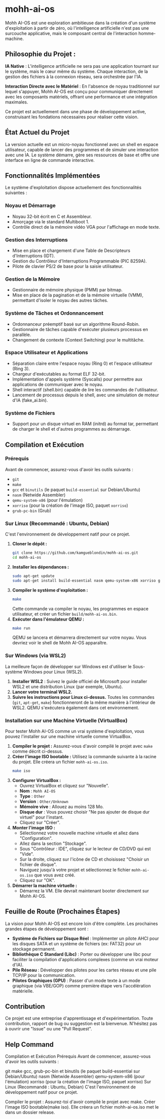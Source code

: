 # mohh-ai-os
Mohh AI-OS est une exploration ambitieuse dans la création d'un système d'exploitation à partir de zéro, où l'intelligence artificielle n'est pas une surcouche applicative, mais le composant central de l'interaction homme-machine.

## Philosophie du Projet :

**IA Native** : L'intelligence artificielle ne sera pas une application tournant sur le système, mais le cœur même du système. Chaque interaction, de la gestion des fichiers à la connexion réseau, sera orchestrée par l'IA.

**Interaction Directe avec le Matériel** : En l'absence de noyau traditionnel sur lequel s'appuyer, Mohh AI-OS est conçu pour communiquer directement avec les composants matériels, offrant une performance et une intégration maximales.

Ce projet est actuellement dans une phase de développement active, construisant les fondations nécessaires pour réaliser cette vision.

## État Actuel du Projet
La version actuelle est un micro-noyau fonctionnel avec un shell en espace utilisateur, capable de lancer des programmes et de simuler une interaction avec une IA. Le système démarre, gère ses ressources de base et offre une interface en ligne de commande interactive.

## Fonctionnalités Implémentées
Le système d'exploitation dispose actuellement des fonctionnalités suivantes :

### Noyau et Démarrage

*   Noyau 32-bit écrit en C et Assembleur.
*   Amorçage via le standard Multiboot 1.
*   Contrôle direct de la mémoire vidéo VGA pour l'affichage en mode texte.

### Gestion des Interruptions

*   Mise en place et chargement d'une Table de Descripteurs d'Interruptions (IDT).
*   Gestion du Contrôleur d'Interruptions Programmable (PIC 8259A).
*   Pilote de clavier PS/2 de base pour la saisie utilisateur.

### Gestion de la Mémoire

*   Gestionnaire de mémoire physique (PMM) par bitmap.
*   Mise en place de la pagination et de la mémoire virtuelle (VMM), permettant d'isoler le noyau des autres tâches.

### Système de Tâches et Ordonnancement

*   Ordonnanceur préemptif basé sur un algorithme Round-Robin.
*   Gestionnaire de tâches capable d'exécuter plusieurs processus en parallèle.
*   Changement de contexte (Context Switching) pour le multitâche.

### Espace Utilisateur et Applications

*   Séparation claire entre l'espace noyau (Ring 0) et l'espace utilisateur (Ring 3).
*   Chargeur d'exécutables au format ELF 32-bit.
*   Implémentation d'appels système (Syscalls) pour permettre aux applications de communiquer avec le noyau.
*   Shell interactif (shell.bin) capable de lire les commandes de l'utilisateur.
*   Lancement de processus depuis le shell, avec une simulation de moteur d'IA (fake\_ai.bin).

### Système de Fichiers

*   Support pour un disque virtuel en RAM (initrd) au format tar, permettant de charger le shell et d'autres programmes au démarrage.

## Compilation et Exécution
### Prérequis
Avant de commencer, assurez-vous d'avoir les outils suivants :

*   `git`
*   `make`
*   `gcc` et `binutils` (le paquet `build-essential` sur Debian/Ubuntu)
*   `nasm` (Netwide Assembler)
*   `qemu-system-x86` (pour l'émulation)
*   `xorriso` (pour la création de l'image ISO, paquet `xorriso`)
*   `grub-pc-bin` (Grub)

### Sur Linux (Recommandé : Ubuntu, Debian)
C'est l'environnement de développement natif pour ce projet.

1.  **Cloner le dépôt :**
    ```bash
    git clone https://github.com/kamgueblondin/mohh-ai-os.git
    cd mohh-ai-os
    ```
2.  **Installer les dépendances :**
    ```bash
    sudo apt-get update
    sudo apt-get install build-essential nasm qemu-system-x86 xorriso grub-pc-bin git
    ```
3.  **Compiler le système d'exploitation :**
    ```bash
    make
    ```
    Cette commande va compiler le noyau, les programmes en espace utilisateur, et créer un fichier `build/mohh-ai-os.bin`.
4.  **Exécuter dans l'émulateur QEMU :**
    ```bash
    make run
    ```
    QEMU se lancera et démarrera directement sur votre noyau. Vous devriez voir le shell de Mohh AI-OS apparaître.

### Sur Windows (via WSL2)
La meilleure façon de développer sur Windows est d'utiliser le Sous-système Windows pour Linux (WSL2).

1.  **Installer WSL2** : Suivez le guide officiel de Microsoft pour installer WSL2 et une distribution Linux (par exemple, Ubuntu).
2.  **Lancer votre terminal WSL2.**
3.  **Suivre les instructions pour Linux ci-dessus.** Toutes les commandes (`git`, `apt-get`, `make`) fonctionneront de la même manière à l'intérieur de WSL2. QEMU s'exécutera également dans cet environnement.

### Installation sur une Machine Virtuelle (VirtualBox)
Pour tester Mohh AI-OS comme un vrai système d'exploitation, vous pouvez l'installer sur une machine virtuelle comme VirtualBox.

1.  **Compiler le projet :**
    Assurez-vous d'avoir compilé le projet avec `make` comme décrit ci-dessus.
2.  **Créer l'image ISO bootable :**
    Utilisez la commande suivante à la racine du projet. Elle créera un fichier `mohh-ai-os.iso`.
    ```bash
    make iso
    ```
3.  **Configurer VirtualBox :**
    *   Ouvrez VirtualBox et cliquez sur "Nouvelle".
    *   **Nom** : `Mohh AI-OS`
    *   **Type** : `Other`
    *   **Version** : `Other/Unknown`
    *   **Mémoire vive** : Allouez au moins 128 Mo.
    *   **Disque dur** : Vous pouvez choisir "Ne pas ajouter de disque dur virtuel" pour l'instant.
    *   Cliquez sur "Créer".
4.  **Monter l'image ISO :**
    *   Sélectionnez votre nouvelle machine virtuelle et allez dans "Configuration".
    *   Allez dans la section "Stockage".
    *   Sous "Contrôleur : IDE", cliquez sur le lecteur de CD/DVD qui est "Vide".
    *   Sur la droite, cliquez sur l'icône de CD et choisissez "Choisir un fichier de disque".
    *   Naviguez jusqu'à votre projet et sélectionnez le fichier `mohh-ai-os.iso` que vous avez créé.
    *   Cliquez sur "OK".
5.  **Démarrer la machine virtuelle :**
    *   Démarrez la VM. Elle devrait maintenant booter directement sur Mohh AI-OS.

## Feuille de Route (Prochaines Étapes)
La vision pour Mohh AI-OS est encore loin d'être complète. Les prochaines grandes étapes de développement sont :

*   **Système de Fichiers sur Disque Réel** : Implémenter un pilote AHCI pour les disques SATA et un système de fichiers (ex: FAT32) pour un stockage permanent.
*   **Bibliothèque C Standard (Libc)** : Porter ou développer une libc pour faciliter la compilation d'applications complexes (comme un vrai moteur d'IA).
*   **Pile Réseau** : Développer des pilotes pour les cartes réseau et une pile TCP/IP pour la communication.
*   **Pilotes Graphiques (GPU)** : Passer d'un mode texte à un mode graphique (via VBE/GOP) comme première étape vers l'accélération matérielle.

## Contribution
Ce projet est une entreprise d'apprentissage et d'expérimentation. Toute contribution, rapport de bug ou suggestion est la bienvenue. N'hésitez pas à ouvrir une "Issue" ou une "Pull Request".

## Help Command
Compilation et Exécution Prérequis Avant de commencer, assurez-vous d'avoir les outils suivants :

git make gcc, grub-pc-bin et binutils (le paquet build-essential sur Debian/Ubuntu) nasm (Netwide Assembler) qemu-system-x86 (pour l'émulation) xorriso (pour la création de l'image ISO, paquet xorriso) Sur Linux (Recommandé : Ubuntu, Debian) C'est l'environnement de développement natif pour ce projet.

Compiler le projet : Assurez-toi d'avoir compilé le projet avec make. Créer l'image ISO bootable(make iso). Elle créera un fichier mohh-ai-os.iso met le dans un dossier release.
